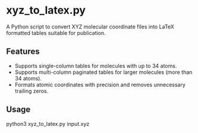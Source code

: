 # xyz_to_latex.py

A Python script to convert XYZ molecular coordinate files into LaTeX formatted tables suitable for publication.

## Features

- Supports single-column tables for molecules with up to 34 atoms.
- Supports multi-column paginated tables for larger molecules (more than 34 atoms).
- Formats atomic coordinates with precision and removes unnecessary trailing zeros.

## Usage
python3 xyz_to_latex.py input.xyz

